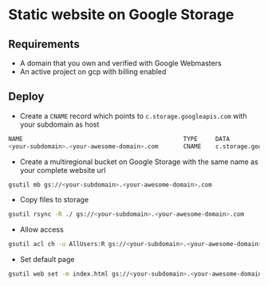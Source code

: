 # Static website on Google Storage

## Requirements

- A domain that you own and verified with Google Webmasters
- An active project on gcp with billing enabled

## Deploy

- Create a `CNAME` record which points to `c.storage.googleapis.com` with your subdomain as host

``` bash
NAME                                             TYPE     DATA
<your-subdomain>.<your-awesome-domain>.com       CNAME    c.storage.googleapis.com.

```

- Create a multiregional bucket on Google Storage with the same name as your complete website url

``` bash
gsutil mb gs://<your-subdomain>.<your-awesome-domain>.com
```

- Copy files to storage

``` bash
gsutil rsync -R ./ gs://<your-subdomain>.<your-awesome-domain>.com
```

- Allow access

``` bash
gsutil acl ch -u AllUsers:R gs://<your-subdomain>.<your-awesome-domain>.com/index.html
```

- Set default page

``` bash
gsutil web set -m index.html gs://<your-subdomain>.<your-awesome-domain>.com
```
